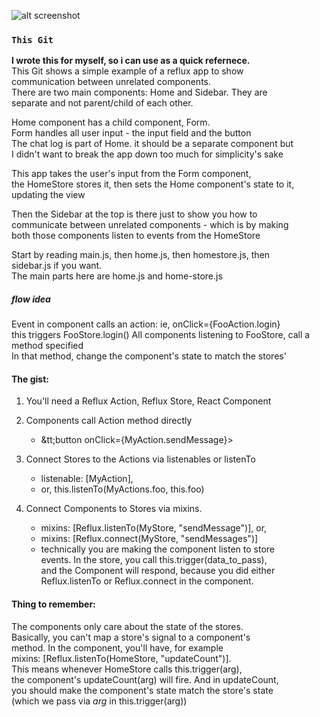 ![alt screenshot](http://i.imgur.com/1i4bKcZ.jpg)


### `This Git`
**I wrote this for myself, so i can use as a quick refernece.**  
This Git shows a simple example of a reflux app to show  
communication between unrelated components.  
There are two main components: Home and Sidebar. They are  
separate and not parent/child of each other.  

Home component has a child component, Form.  
Form handles all user input - the input field and the button  
The chat log is part of Home. it should be a separate component but  
I didn't want to break the app down too much for simplicity's sake  

This app takes the user's input from the Form component,  
the HomeStore stores it, then sets the Home component's state to it,  
updating the view  

Then the Sidebar at the top is there just to show you how to  
communicate between unrelated components - which is by making  
both those components listen to events from the HomeStore  

Start by reading main.js, then home.js, then homestore.js, then  
sidebar.js if you want.  
The main parts here are home.js and home-store.js

##### flow idea
Event in component calls an action: ie, onClick={FooAction.login}  
this triggers FooStore.login()
All components listening to FooStore, call a method specified  
In that method, change the component's state to match the stores'  

#### The gist:
1. You'll need a Reflux Action, Reflux Store, React Component
2. Components call Action method directly
   * &tt;button onClick={MyAction.sendMessage}&gt;

3. Connect Stores to the Actions via listenables or listenTo
    * listenable: [MyAction],
    * or, this.listenTo(MyActions.foo, this.foo)

4. Connect Components to Stores via mixins.
    * mixins: [Reflux.listenTo(MyStore, "sendMessage")], or,
    * mixins: [Reflux.connect(MyStore, "sendMessages")]
    * technically you are making the component listen to store  
      events. In the store, you call this.trigger(data_to_pass),  
      and the Component will respond, because you did either  
      Reflux.listenTo or Reflux.connect in the component.  
  

#### Thing to remember:
The components only care about the state of the stores.  
Basically, you can't map a store's signal to a component's  
method. In the component, you'll have, for example  
mixins: [Reflux.listenTo(HomeStore, "updateCount")].  
This means whenever HomeStore calls this.trigger(arg),   
the component's updateCount(arg) will fire. And in updateCount,  
you should make the component's state match the store's state  
(which we pass via _arg_ in this.trigger(arg))





